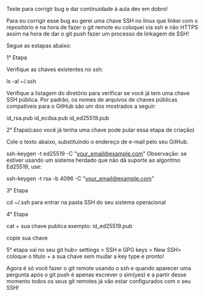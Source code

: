 Teste para corrigir bug e dar continuidade à aula dev em dobro!

Para eu corrigir esse bug eu gerei uma chave SSH no linux que linkei com o repositório e na hora de fazer o git remote eu coloquei via ssh e não HTTPS assim na hora de dar o git push fazer um processo de linkagem de SSH!

Segue as estapas abaixo: 

1° Etapa 

Verifique as chaves existentes no ssh:

ls -al ~/.ssh

Verifique a listagem do diretório para verificar se você já tem uma chave SSH pública. Por padrão, os nomes de arquivos de chaves públicas compatíveis para o GitHub são um dos mostrados a seguir:

id_rsa.pub
id_ecdsa.pub
id_ed25519.pub


2° Etapa(caso você já tenha uma chave pode pular essa etapa de criação)

Cole o texto abaixo, substituindo o endereço de e-mail pelo seu GitHub.

ssh-keygen -t ed25519 -C "your_email@example.com"
Observação: se estiver usando um sistema herdado que não dá suporte ao algoritmo Ed25519, use:

 ssh-keygen -t rsa -b 4096 -C "your_email@example.com"

 3° Etapa

 cd ~/.ssh para entrar na pasta SSH do seu sistema operacional

 4° Etapa

 cat + sua chave publica exemplo: id_ed25519.pub 

 copie sua chave

 5° etapa vai no seu git hub> settings > SSH e GPG keys > New SSH> coloque o titulo + a sua chave sem mudar a key type e pronto!

Agora é só você fazer o git remote usando o ssh e quando aparecer uma pergunta após o git push é apenas escrever o sim(yes) e a partir desse momento todos os seus git remotes já vão estar configurados com o seu SSH!
